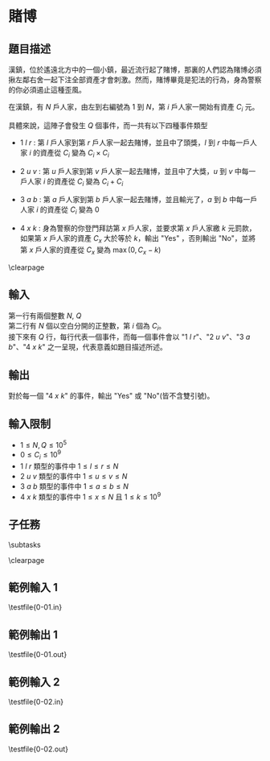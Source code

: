# 賭博

## 題目描述

漢鎮，位於遙遠北方中的一個小鎮，最近流行起了賭博，那裏的人們認為賭博必須揪左鄰右舍一起下注全部資產才會刺激。然而，賭博畢竟是犯法的行為，身為警察的你必須遏止這種歪風。

在漢鎮，有 $N$ 戶人家，由左到右編號為 $1$ 到 $N$，第 $i$ 戶人家一開始有資產 $C_i$ 元。

具體來說，這陣子會發生 $Q$ 個事件，而一共有以下四種事件類型 

* $1$ $l$ $r$ : 第 $l$ 戶人家到第 $r$ 戶人家一起去賭博，並且中了頭獎，$l$ 到 $r$ 中每一戶人家 $i$ 的資產從 $C_i$ 變為 $C_i \times C_i$ 

* $2$ $u$ $v$ : 第 $u$ 戶人家到第 $v$ 戶人家一起去賭博，並且中了大獎，$u$ 到 $v$ 中每一戶人家 $i$ 的資產從 $C_i$ 變為 $C_i + C_i$  
* $3$ $a$ $b$ : 第 $a$ 戶人家到第 $b$ 戶人家一起去賭博，並且輸光了，$a$ 到 $b$ 中每一戶人家 $i$ 的資產從 $C_i$ 變為 $0$  
* $4$ $x$ $k$ : 身為警察的你登門拜訪第 $x$ 戶人家，並要求第 $x$ 戶人家繳 $k$ 元罰款，如果第 $x$ 戶人家的資產 $C_x$ 大於等於 $k$，輸出 "Yes" ，否則輸出 "No"，並將第 $x$ 戶人家的資產從 $C_x$ 變為 $\max(0, C_x - k)$

\clearpage

## 輸入
第一行有兩個整數 $N$, $Q$  
第二行有 $N$ 個以空白分開的正整數，第 $i$ 個為 $C_i$。  
接下來有 $Q$ 行，每行代表一個事件，而每一個事件會以
"$1$ $l$ $r$"、"$2$ $u$ $v$"、"$3$ $a$ $b$"、"$4$ $x$ $k$" 之一呈現，代表意義如題目描述所述。

## 輸出
對於每一個 "$4$ $x$ $k$" 的事件，輸出 "Yes" 或 "No"(皆不含雙引號)。


## 輸入限制
* $1 \le N, Q \le 10^5$
* $0 \le C_i \le 10^9$
* $1$ $l$ $r$ 類型的事件中 $1 \le l \le r \le N$
* $2$ $u$ $v$ 類型的事件中 $1 \le u \le v \le N$
* $3$ $a$ $b$ 類型的事件中 $1 \le a \le b \le N$
* $4$ $x$ $k$ 類型的事件中 $1 \le x \le N$  且 $1 \le k \le 10^9$

## 子任務
\subtasks

\clearpage

## 範例輸入 1
\testfile{0-01.in}

## 範例輸出 1
\testfile{0-01.out}

## 範例輸入 2
\testfile{0-02.in}

## 範例輸出 2
\testfile{0-02.out}
